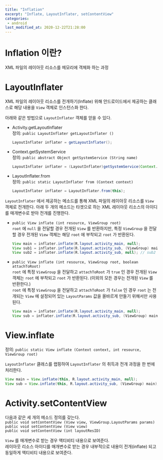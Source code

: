 ```yaml
---
title: "Inflation"
excerpt: "Inflate, LayoutInflater, setContentView"
categories:
 - android
last_modified_at: 2020-12-22T21:28:00
---
```


# Inflation 이란?

XML 파일의 레이아웃 리소스를 메모리에 객체화 하는 과정



# LayoutInflater

XML 파일의 레이아웃 리소스를 전개하기(Inflate) 위해 안드로이드에서 제공하는 클래스로 해당 내용을 `View` 객체로 인스턴스화 한다.

아래와 같은 방법으로 `LayoutInflater` 객체를 얻을 수 있다.

- Activity.getLayoutInflater  
  정의: `public LayoutInflater getLayoutInflater ()`  
  
  ```java
  LayoutInflater inflater = getLayoutInflater();
  ```
  
- Context.getSystemService  
  정의: `public abstract Object getSystemService (String name)`  
  
  ```java
  LayoutInflater inflater = (LayoutInflater)getSystemService(Context.LAYOUT_INFLATER_SERVICE);
  ```
  
- LayoutInflater.from  
  정의: `public static LayoutInflater from (Context context)`  
  
  ```java
  LayoutInflater inflater = LayoutInflater.from(this);
  ```



`LayoutInflater` 에서 제공하는 메소드를 통해 XML 파일의 레이아웃 리소스를 `View` 객체로 전개한다. 아래 두 개의 메소드는 타겟으로 하는 XML 레이아웃 리소스의 아이디를 매개변수로 받아 전개를 진행한다.

- `public View inflate (int resource, ViewGroup root)`  
  `root` 에 `null` 을 전달할 경우 전개된 `View` 를 반환하지만, 특정 `ViewGroup` 을 전달할 경우 전개된 `View` 객체는 해당 `root` 에 부착되고 `root` 가 반환된다.

  ```java
  View main = inflater.inflate(R.layout.activity_main, null);
  View sub1 = inflater.inflate(R.layout.activity_sub, (ViewGroup) main); // sub1 == main
  View sub2 = inflater.inflate(R.layout.activity_sub, null); // sub2 != main
  ```


- `public View inflate (int resource, ViewGroup root, boolean attachToRoot)`  
`root` 에 특정 `ViewGroup` 을 전달하고 `attachToRoot` 가 `true` 인 경우 전개된 `View` 객체는 `root` 에 부착되고 `root` 가 반환된다. (이외의 모든 경우는 전개된 `View` 를 반환한다.)  
  `root` 에 특정 `ViewGroup` 을 전달하고 `attachToRoot` 가 `false` 인 경우 `root` 는 전개되는 `View` 에 설정되어 있는  `LayoutParams` 값을 올바르게 만들기 위해서만 사용된다.
  
  ```java
  View main = inflater.inflate(R.layout.activity_main, null);
  View sub = inflater.inflate(R.layout.activity_sub, (ViewGroup) main, true); // sub == main
  ```



# View.inflate

정의: `public static View inflate (Context context, int resource, ViewGroup root)`

`LayoutInflater` 클래스를 랩핑하여 `LayoutInflater` 의 취득과 전개 과정을 한 번에 처리한다.

```java
View main = View.inflate(this, R.layout.activity_main, null);
View sub = View.inflate(this, R.layout.activity_sub, (ViewGroup) main);
```



# Activity.setContentView

다음과 같은 세 개의 메소드 정의를 갖는다.  
`public void setContentView (View view, ViewGroup.LayoutParams params)`  
`public void setContentView (View view)`  
`public void setContentView (int layoutResID)`

`View` 를 매개변수로 받는 경우 액티비티 내용으로 보여준다.  
레이아웃 리소스 아이디를 매개변수로 받는 경우 내부적으로 내용이 전개(inflate) 되고 동일하게 액티비티 내용으로 보여준다.

